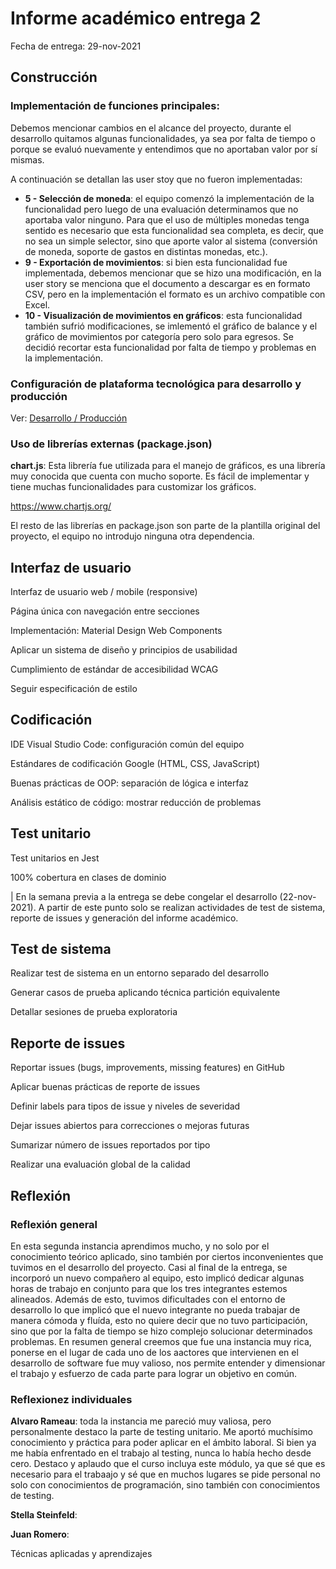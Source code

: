 # Informe académico entrega 2
Fecha de entrega: 29-nov-2021

## Construcción

### Implementación de funciones principales:
Debemos mencionar cambios en el alcance del proyecto, durante el desarrollo quitamos algunas funcionalidades, ya sea por falta de tiempo o porque se evaluó nuevamente y entendimos que no aportaban valor por sí mismas.

A continuación se detallan las user stoy que no fueron implementadas: 
- **5 - Selección de moneda**: el equipo comenzó la implementación de la funcionalidad pero luego de una evaluación determinamos que no aportaba valor ninguno. Para que el uso de múltiples monedas tenga sentido es necesario que esta funcionalidad sea completa, es decir, que no sea un simple selector, sino que aporte valor al sistema (conversión de moneda, soporte de gastos en distintas monedas, etc.).
- **9 - Exportación de movimientos**: si bien esta funcionalidad fue implementada, debemos mencionar que se hizo una modificación, en la user story se menciona que el documento a descargar es en formato CSV, pero en la implementación el formato es un archivo compatible con Excel.
- **10 - Visualización de movimientos en gráficos**: esta funcionalidad también sufrió modificaciones, se imlementó el gráfico de balance y el gráfico de movimientos por categoría pero solo para egresos. Se decidió recortar esta funcionalidad por falta de tiempo y problemas en la implementación.

### Configuración de plataforma tecnológica para desarrollo y producción 

Ver: [Desarrollo / Producción](../install.md)

### Uso de librerías externas (package.json)

**chart.js**: Esta librería fue utilizada para el manejo de gráficos, es una librería muy conocida que cuenta con mucho soporte. Es fácil de implementar y tiene muchas funcionalidades para customizar los gráficos.

https://www.chartjs.org/

El resto de las librerías en package.json son parte de la plantilla original del proyecto, el equipo no introdujo ninguna otra dependencia.

## Interfaz de usuario

Interfaz de usuario web / mobile (responsive)

Página única con navegación entre secciones

Implementación: Material Design Web Components

Aplicar un sistema de diseño y principios de usabilidad

Cumplimiento de estándar de accesibilidad WCAG

Seguir especificación de estilo

## Codificación

IDE Visual Studio Code: configuración común del equipo

Estándares de codificación Google (HTML, CSS, JavaScript)

Buenas prácticas de OOP: separación de lógica e interfaz

Análisis estático de código: mostrar reducción de problemas

## Test unitario

Test unitarios en Jest

100% cobertura en clases de dominio


| En la semana previa a la entrega se debe congelar el desarrollo (22-nov-2021).
A partir de este punto solo se realizan actividades de test de sistema, reporte de issues y generación del informe académico.

## Test de sistema

Realizar test de sistema en un entorno separado del desarrollo

Generar casos de prueba aplicando técnica partición equivalente

Detallar sesiones de prueba exploratoria

## Reporte de issues

Reportar issues (bugs, improvements, missing features) en GitHub 

Aplicar buenas prácticas de reporte de issues

Definir labels para tipos de issue y niveles de severidad

Dejar issues abiertos para correcciones o mejoras futuras

Sumarizar número de issues reportados por tipo

Realizar una evaluación global de la calidad

## Reflexión

### Reflexión general
En esta segunda instancia aprendimos mucho, y no solo por el conocimiento teórico aplicado, sino también por ciertos inconvenientes que tuvimos en el desarrollo del proyecto. 
Casi al final de la entrega, se incorporó un nuevo compañero al equipo, esto implicó dedicar algunas horas de trabajo en conjunto para que los tres integrantes estemos alineados. Además de esto, tuvimos dificultades con el entorno de desarrollo lo que implicó que el nuevo integrante no pueda trabajar de manera cómoda y fluída, esto no quiere decir que no tuvo participación, sino que por la falta de tiempo se hizo complejo solucionar determinados problemas.
En resumen general creemos que fue una instancia muy rica, ponerse en el lugar de cada uno de los aactores que intervienen en el desarrollo de software fue muy valioso, nos permite entender y dimensionar el trabajo y esfuerzo de cada parte para lograr un objetivo en común.

### Reflexionez individuales
**Alvaro Rameau**: toda la instancia me pareció muy valiosa, pero personalmente destaco la parte de testing unitario. Me aportó muchísimo conocimiento y práctica para poder aplicar en el ámbito laboral. Si bien ya me había enfrentado en el trabajo al testing, nunca lo había hecho desde cero. Destaco y aplaudo que el curso incluya este módulo, ya que sé que es necesario para el trabaajo y sé que en muchos lugares se pide personal no solo con conocimientos de programación, sino también con conocimientos de testing.

**Stella Steinfeld**:

**Juan Romero**: 

Técnicas aplicadas y aprendizajes
